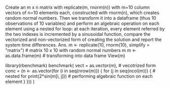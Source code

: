Create an m x n matrix with replicate(m, rnorm(n)) with m=10 column vectors of n=10 elements each,
constructed with rnorm(n), which creates random normal numbers.
Then we transform it into a dataframe (thus 10 observations of 10 variables) and perform an algebraic
operation on each element using a nested for loop: at each iteration, every element referred by the two
indexes is incremented by a sinusoidal function, compare the vectorized and non-vectorized form of
creating
the solution and report the system time differences.
Ans.
m &lt;- replicate(10, rnorm(10), simplify = &quot;matrix&quot;) # matrix 10 x 10 with random normal numbers
m
m &lt;- as.data.frame(m) # transforming into data frame
View(m)

library(rbenchmark)
benchmark(
vect = as.vector(m), # vecotrized form
conc = (n &lt;- as.vector(for (i in seq(nrow(m))) {
for (j in seq(ncol(m))) { # nested for
print(2*sin(m[i, j])) # performing algebraic function on each element
}
}))
)

